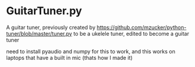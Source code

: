 # GuitarTuner.py
A guitar tuner, previously created by https://github.com/mzucker/python-tuner/blob/master/tuner.py to be a ukelele tuner, edited to become a guitar tuner

need to install pyaudio and numpy for this to work, and this works on laptops that have a built in mic (thats how I made it)
